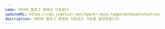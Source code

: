 ```yaml
---
name: 네이버 블로그 동영상 다운로더
updateURL: https://cdn.jsdelivr.net/npm/kr.myso.tampermonkey@latest/service/com.naver.blog-video.downloader.user.js
description: 네이버 블로그 동영상 다운로드 기능을 활성화됩니다.
---
```

